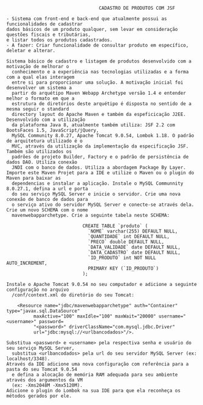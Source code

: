     
                                      CADASTRO DE PRODUTOS COM JSF

    - Sistema com front-end e back-end que atualmente possui as funcionalidades de cadastrar
	dados básicos de um produto qualquer, sem levar em consideração questões fiscais e tributárias,
	e listar todos os produtos cadastrados.
    - A fazer: Criar funcionalidade de consultar produto em específico, deletar e alterar.
                                        
    Sistema básico de cadastro e listagem de produtos desenvolvido com a motivação de melhorar o 
      conhecimento e a experiência nas tecnologias utilizadas e a forma com a qual elas interagem
      entre si para proporcionar uma solução. A motivação inicial foi desenvolver um sistema a 
      partir do arquétipo Maven Webapp Archetype versão 1.4 e entender melhor o formato em que a 
      estrutura de diretórios deste arquétipo é disposta no sentido de a mesma seguir o standard 
      directory layout do Apache Maven e também da espeficicação J2EE. Desenvolvido com a utilização
      da plataforma Java 8, atualmente também utiliza: JSF 2.2 com BootsFaces 1.5, JavaScript/jQuery,
      MySQL Community 8.0.27, Apache Tomcat 9.0.54, Lombok 1.18. O padrão de arquitetura utilizado é o
      MVC, através da utilização da implementação da especificação JSF. Também são utilizados os 
      padrões de projeto Builder, Factory e o padrão de persistência de dados DAO. Utiliza conexão 
      JNDI com o banco de dados. Utiliza a abordagem Package By Layer.
    Importe este Maven Projet para a IDE e utilize o Maven ou o plugin do Maven para baixar as 
      dependencias e instalar a aplicação. Instale o MySQL Communnity 8.0.27.1, defina a url e porta
      do seu serviço MySQL Server e inicie o servidor. Crie uma nova conexão de banco de dados para
      o serviço ativo do servidor MySQL Server e conecte-se através dela. Crie um novo SCHEMA com o nome 
      mavenwebapparchetype. Crie a seguinte tabela neste SCHEMA:
      
                                CREATE TABLE `produto` (
                                  `NOME` varchar(255) DEFAULT NULL,
                                  `QUANTIDADE` int DEFAULT NULL,
                                  `PRECO` double DEFAULT NULL,
                                  `DATA_VALIDADE` date DEFAULT NULL,
                                  `DATA_CADASTRO` date DEFAULT NULL,
                                  `ID_PRODUTO` int NOT NULL AUTO_INCREMENT,
                                  PRIMARY KEY (`ID_PRODUTO`)
                                ); 
      
    Instale o Apache Tomcat 9.0.54 no seu computador e adicione a seguinte configuração no arquivo 
      /conf/context.xml do diretório do seu Tomcat: 
      
		<Resource name="jdbc/mavenwebapparchetype" auth="Container" type="javax.sql.DataSource"
			  maxActive="100" maxIdle="100" maxWait="20000" username="<username>" password=
			  "<password>" driverClassName="com.mysql.jdbc.Driver" 
			  url="jdbc:mysql://<urlbancodados>"/>. 
					  
    Substitua <password> e <username> pela respectiva senha e usuário do seu serviço MySQL Server, 
      substitua <urlbancodados> pela url do seu servidor MySQL Server (ex: localhost/3348).
    Através da IDE adicione uma nova configuração com referência para a pasta do seu Tomcat 9.0.54
      e defina a alocação de memória RAM adequada para seu ambiente através dos argumentos da VM 
      (ex: -Xms2048M -Xmx5120M).
    Adicione o plugin do Lombok na sua IDE para que ela reconheça os métodos gerados por ele.
      
      
      
    
      
   
